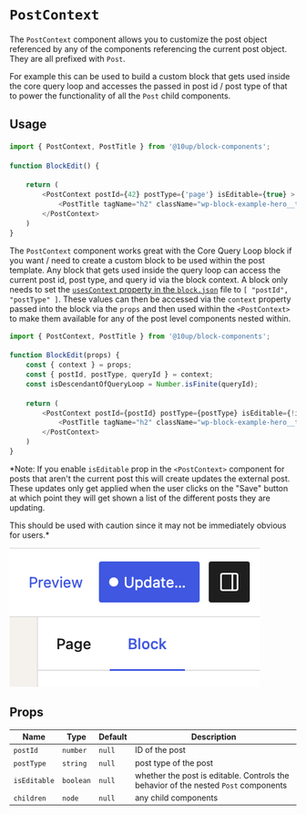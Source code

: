 # `PostContext`

The `PostContext` component allows you to customize the post object referenced by any of the components referencing the current post object. They are all prefixed with `Post`.

For example this can be used to build a custom block that gets used inside the core query loop and accesses the passed in post id / post type of that to power the functionality of all the `Post` child components.

## Usage

```js
import { PostContext, PostTitle } from '@10up/block-components';

function BlockEdit() {

    return (
        <PostContext postId={42} postType={'page'} isEditable={true} >
            <PostTitle tagName="h2" className="wp-block-example-hero__title" />
        </PostContext>
    )
}
```

The `PostContext` component works great with the Core Query Loop block if you want / need to create a custom block to be used within the post template. Any block that gets used inside the query loop can access the current post id, post type, and query id via the block context. A block only needs to set the [`usesContext` property in the `block.json`](https://developer.wordpress.org/block-editor/reference-guides/block-api/block-metadata/#context) file to `[ "postId", "postType" ]`. These values can then be accessed via the `context` property passed into the block via the `props` and then used within the `<PostContext>` to make them available for any of the post level components nested within.

```js
import { PostContext, PostTitle } from '@10up/block-components';

function BlockEdit(props) {
    const { context } = props;
    const { postId, postType, queryId } = context;
    const isDescendantOfQueryLoop = Number.isFinite(queryId);

    return (
        <PostContext postId={postId} postType={postType} isEditable={!isDescendantOfQueryLoop}>
            <PostTitle tagName="h2" className="wp-block-example-hero__title" />
        </PostContext>
    )
}
```

*Note: If you enable `isEditable` prop in the `<PostContext>` component for posts that aren't the current post this will create updates the external post. These updates only get applied when the user clicks on the "Save" button at which point they will get shown a list of the different posts they are updating.

This should be used with caution since it may not be immediately obvious for users.*

![Block Editor Save button showing an indicator for unsaved external changes](../../images/block-editor-unsaved-external-change.png)

## Props

| Name       | Type              | Default  |  Description                                                   |
| ---------- | ----------------- | -------- | -------------------------------------------------------------- |
| `postId` | `number` | `null` | ID of the post |
| `postType` | `string` | `null` | post type of the post |
| `isEditable` | `boolean` | `null` | whether the post is editable. Controls the behavior of the nested `Post` components |
| `children` | `node` | `null` | any child components |
